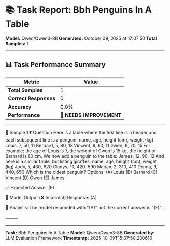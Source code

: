 # 📚 Task Report: Bbh Penguins In A Table

**Model:** Qwen/Qwen3-8B
**Generated:** October 09, 2025 at 17:07:50
**Total Samples:** 1

---

## 📊 Task Performance Summary

| Metric | Value |
| ------ | ----- |
| **Total Samples** | 1 |
| **Correct Responses** | 0 |
| **Accuracy** | 0.0% |
| **Performance** | 🔴 **NEEDS IMPROVEMENT** |

---

📝 Sample 1
❓ Question
Here is a table where the first line is a header and each subsequent line is a penguin:  name, age, height (cm), weight (kg) Louis, 7, 50, 11 Bernard, 5, 80, 13 Vincent, 9, 60, 11 Gwen, 8, 70, 15  For example: the age of Louis is 7, the weight of Gwen is 15 kg, the height of Bernard is 80 cm.  We now add a penguin to the table:
James, 12, 90, 12
And here is a similar table, but listing giraffes:
name, age, height (cm), weight (kg)
Jody, 5, 430, 620
Gladys, 10, 420, 590
Marian, 2, 310, 410
Donna, 9, 440, 650
Which is the oldest penguin?
Options:
(A) Louis
(B) Bernard
(C) Vincent
(D) Gwen
(E) James

✅ Expected Answer
(E)

🤖 Model Output (❌ Incorrect)
Response: (A)

💬 Analysis:
The model responded with "(A)" but the correct answer is "(E)".

⸻

---

**Task:** Bbh Penguins In A Table
**Model:** Qwen/Qwen3-8B
**Generated by:** LLM Evaluation Framework
**Timestamp:** 2025-10-09T15:07:50.200610